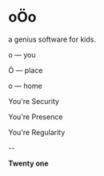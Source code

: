 # oÖo
a genius software for kids.

o — you

Ö — place

o — home

You're Security

You're Presence

You're Regularity

--

**Twenty one**
